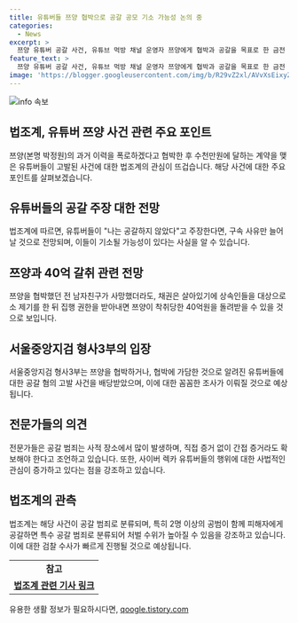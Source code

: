 ```yaml
---
title: 유튜버들 쯔양 협박으로 공갈 공모 기소 가능성 논의 중
categories:
  - News
excerpt: >
  쯔양 유튜버 공갈 사건, 유튜브 먹방 채널 운영자 쯔양에게 협박과 공갈을 목표로 한 금전 계약이 드러나 사법처리되고 있음. 유튜브 렉카 유튜버들이 협박과 공갈을 공모한 것으로 알려져, 서울중앙지검 형사 3부가 수사에 착수했다. 협박한 전 연인의 사망과 관련하여 채무가 남아 소송 가능성이 제기되었으며, 공갈 행위는 간접 증거로도 증명 가능하다는 전문가의 의견이 나왔다. 사이버 렉카 유튜버들의 행위는 실질적인 피해와 공유된 관심으로 검찰 수사가 예상된다.
feature_text: >
  쯔양 유튜버 공갈 사건, 유튜브 먹방 채널 운영자 쯔양에게 협박과 공갈을 목표로 한 금전 계약이 드러나 사법처리되고 있음. 유튜브 렉카 유튜버들이 협박과 공갈을 공모한 것으로 알려져, 서울중앙지검 형사 3부가 수사에 착수했다. 협박한 전 연인의 사망과 관련하여 채무가 남아 소송 가능성이 제기되었으며, 공갈 행위는 간접 증거로도 증명 가능하다는 전문가의 의견이 나왔다. 사이버 렉카 유튜버들의 행위는 실질적인 피해와 공유된 관심으로 검찰 수사가 예상된다.
image: 'https://blogger.googleusercontent.com/img/b/R29vZ2xl/AVvXsEixyZcFfHzMRdzZMjFBmAUKJYCLCGyLL1o632UiGVXcaFdKo_bkvkuCioo0uUKlGfBVcT3P84aROyZIXSBEx3Aw5nCQ3pTgDom1WDC4m8eifvWiAmWEEVb4x6G_l8C0QH225ldMjyaFvpxGEBGNO37VmDTDMHGhJPq73UglMfDca1-0aw/s1600/blogspot.png'
---
```


<p><img src="https://blogger.googleusercontent.com/img/b/R29vZ2xl/AVvXsEixyZcFfHzMRdzZMjFBmAUKJYCLCGyLL1o632UiGVXcaFdKo_bkvkuCioo0uUKlGfBVcT3P84aROyZIXSBEx3Aw5nCQ3pTgDom1WDC4m8eifvWiAmWEEVb4x6G_l8C0QH225ldMjyaFvpxGEBGNO37VmDTDMHGhJPq73UglMfDca1-0aw/s1600/blogspot.png" alt="info 속보" /></p>

<h2 data-ke-size="size26">법조계, 유튜버 쯔양 사건 관련 주요 포인트</h2>

<p data-ke-size="size16">쯔양(본명 박정원)의 과거 이력을 폭로하겠다고 협박한 후 수천만원에 달하는 계약을 맺은 유튜버들이 고발된 사건에 대한 법조계의 관심이 뜨겁습니다. 해당 사건에 대한 주요 포인트를 살펴보겠습니다.</p>

<h2 data-ke-size="size24">유튜버들의 공갈 주장 대한 전망</h2>

<p data-ke-size="size16">법조계에 따르면, 유튜버들이 "나는 공갈하지 않았다"고 주장한다면, 구속 사유만 늘어날 것으로 전망되며, 이들이 기소될 가능성이 있다는 사실을 알 수 있습니다.</p>

<h2 data-ke-size="size24">쯔양과 40억 갈취 관련 전망</h2>

<p data-ke-size="size16">쯔양을 협박했던 전 남자친구가 사망했더라도, 채권은 살아있기에 상속인들을 대상으로 소 제기를 한 뒤 집행 권한을 받아내면 쯔양이 착취당한 40억원을 돌려받을 수 있을 것으로 보입니다.</p>

<h2 data-ke-size="size24">서울중앙지검 형사3부의 입장</h2>

<p data-ke-size="size16">서울중앙지검 형사3부는 쯔양을 협박하거나, 협박에 가담한 것으로 알려진 유튜버들에 대한 공갈 혐의 고발 사건을 배당받았으며, 이에 대한 꼼꼼한 조사가 이뤄질 것으로 예상됩니다.</p>

<h2 data-ke-size="size24">전문가들의 의견</h2>

<p data-ke-size="size16">전문가들은 공갈 범죄는 사적 장소에서 많이 발생하며, 직접 증거 없이 간접 증거라도 확보해야 한다고 조언하고 있습니다. 또한, 사이버 렉카 유튜버들의 행위에 대한 사법적인 관심이 증가하고 있다는 점을 강조하고 있습니다.</p>

<h2 data-ke-size="size24">법조계의 관측</h2>

<p data-ke-size="size16">법조계는 해당 사건이 공갈 범죄로 분류되며, 특히 2명 이상의 공범이 함께 피해자에게 공갈하면 특수 공갈 범죄로 분류되어 처벌 수위가 높아질 수 있음을 강조하고 있습니다. 이에 대한 검찰 수사가 빠르게 진행될 것으로 예상됩니다.</p>

<table>
  <tr>
    <td style="text-align: center; height: 17px;"><b>참고</b></td>
  </tr>
  <tr>
    <td style="text-align: center; height: 17px;"><b><a href="https://www.examplelink1.com">법조계 관련 기사 링크</a></b></td>
  </tr>
</table>
유용한 생활 정보가 필요하시다면, <a href="https://qoogle.tistory.com" rel="dofollow">qoogle.tistory.com</a>


